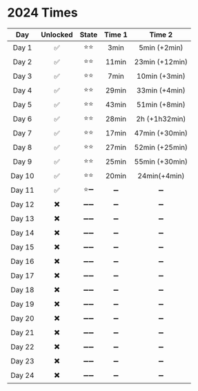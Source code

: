 # 2024 Times

|  Day  | Unlocked | State | Time 1 |     Time 2     |
| :----: | :------: | :---: | :----: | :------------: |
| Day 1 |    ✅    | ⭐⭐ |  3min  |  5min (+2min)  |
| Day 2 |    ✅    | ⭐⭐ | 11min | 23min (+12min) |
| Day 3 |    ✅    | ⭐⭐ |  7min  | 10min (+3min) |
| Day 4 |    ✅    | ⭐⭐ | 29min | 33min (+4min) |
| Day 5 |    ✅    | ⭐⭐ | 43min | 51min (+8min) |
| Day 6 |    ✅    | ⭐⭐ | 28min | 2h (+1h32min) |
| Day 7 |    ✅    | ⭐⭐ | 17min | 47min (+30min) |
| Day 8 |    ✅    | ⭐⭐ | 27min | 52min (+25min) |
| Day 9 |    ✅    | ⭐⭐ | 25min | 55min (+30min) |
| Day 10 |    ✅    | ⭐⭐ | 20min |  24min(+4min)  |
| Day 11 |    ✅    | ⭐➖ |   ➖   |       ➖       |
| Day 12 |   ✖️   | ➖➖ |   ➖   |       ➖       |
| Day 13 |   ✖️   | ➖➖ |   ➖   |       ➖       |
| Day 14 |   ✖️   | ➖➖ |   ➖   |       ➖       |
| Day 15 |   ✖️   | ➖➖ |   ➖   |       ➖       |
| Day 16 |   ✖️   | ➖➖ |   ➖   |       ➖       |
| Day 17 |   ✖️   | ➖➖ |   ➖   |       ➖       |
| Day 18 |   ✖️   | ➖➖ |   ➖   |       ➖       |
| Day 19 |   ✖️   | ➖➖ |   ➖   |       ➖       |
| Day 20 |   ✖️   | ➖➖ |   ➖   |       ➖       |
| Day 21 |   ✖️   | ➖➖ |   ➖   |       ➖       |
| Day 22 |   ✖️   | ➖➖ |   ➖   |       ➖       |
| Day 23 |   ✖️   | ➖➖ |   ➖   |       ➖       |
| Day 24 |   ✖️   | ➖➖ |   ➖   |       ➖       |

